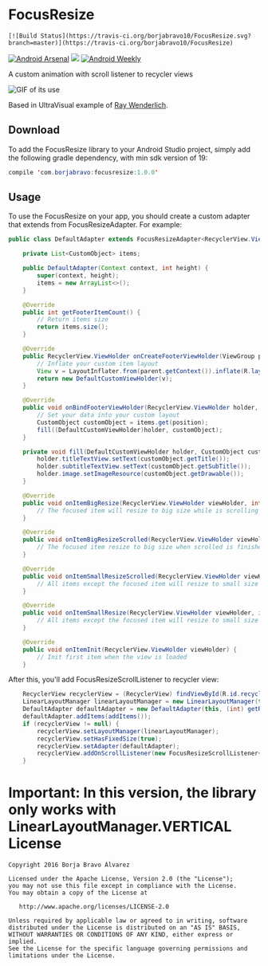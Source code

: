# FocusResize
    [![Build Status](https://travis-ci.org/borjabravo10/FocusResize.svg?branch=master)](https://travis-ci.org/borjabravo10/FocusResize)
[![Android Arsenal](https://img.shields.io/badge/Android%20Arsenal-FocusResize-green.svg?style=true)](https://android-arsenal.com/details/1/3834)
[![](https://jitpack.io/v/borjabravo10/FocusResize.svg)](https://jitpack.io/#borjabravo10/FocusResize)
[![Android Weekly](http://img.shields.io/badge/Android%20Weekly-%23213-2CB3E5.svg?style=flat)](http://androidweekly.net/issues/issue-213)


A custom animation with scroll listener to recycler views

![GIF of its use](https://github.com/borjabravo10/FocusResize/blob/master/resources/focusResize.gif)

Based in UltraVisual example of [Ray Wenderlich](http://www.raywenderlich.com/99087/swift-expanding-cells-ios-collection-views).

## Download
To add the FocusResize library to your Android Studio project, simply add the following gradle dependency, with min sdk version of 19:

```java
compile 'com.borjabravo:focusresize:1.0.0'
```

## Usage

To use the FocusResize on your app, you should create a custom adapter that extends from FocusResizeAdapter. For example:
```java
public class DefaultAdapter extends FocusResizeAdapter<RecyclerView.ViewHolder> {

    private List<CustomObject> items;

    public DefaultAdapter(Context context, int height) {
        super(context, height);
        items = new ArrayList<>();
    }

    @Override
    public int getFooterItemCount() {
        // Return items size
        return items.size();
    }

    @Override
    public RecyclerView.ViewHolder onCreateFooterViewHolder(ViewGroup parent, int viewType) {
        // Inflate your custom item layout
        View v = LayoutInflater.from(parent.getContext()).inflate(R.layout.item_custom, parent, false);
        return new DefaultCustomViewHolder(v);
    }

    @Override
    public void onBindFooterViewHolder(RecyclerView.ViewHolder holder, int position) {
        // Set your data into your custom layout
        CustomObject customObject = items.get(position);
        fill((DefaultCustomViewHolder)holder, customObject);
    }

    private void fill(DefaultCustomViewHolder holder, CustomObject customObject) {
        holder.titleTextView.setText(customObject.getTitle());
        holder.subtitleTextView.setText(customObject.getSubTitle());
        holder.image.setImageResource(customObject.getDrawable());
    }

    @Override
    public void onItemBigResize(RecyclerView.ViewHolder viewHolder, int position, int dyAbs) {
        // The focused item will resize to big size while is scrolling
    }

    @Override
    public void onItemBigResizeScrolled(RecyclerView.ViewHolder viewHolder, int position, int dyAbs) {
        // The focused item resize to big size when scrolled is finished
    }

    @Override
    public void onItemSmallResizeScrolled(RecyclerView.ViewHolder viewHolder, int position, int dyAbs) {
        // All items except the focused item will resize to small size when scrolled is finished
    }

    @Override
    public void onItemSmallResize(RecyclerView.ViewHolder viewHolder, int position, int dyAbs) {
        // All items except the focused item will resize to small size while is scrolling
    }

    @Override
    public void onItemInit(RecyclerView.ViewHolder viewHolder) {
        // Init first item when the view is loaded
    }
```
After this, you'll add FocusResizeScrollListener to recycler view:

```java
    RecyclerView recyclerView = (RecyclerView) findViewById(R.id.recycler_view);
    LinearLayoutManager linearLayoutManager = new LinearLayoutManager(this);
    DefaultAdapter defaultAdapter = new DefaultAdapter(this, (int) getResources().getDimension(R.dimen.custom_item_height));
    defaultAdapter.addItems(addItems());
    if (recyclerView != null) {
        recyclerView.setLayoutManager(linearLayoutManager);
        recyclerView.setHasFixedSize(true);
        recyclerView.setAdapter(defaultAdapter);
        recyclerView.addOnScrollListener(new FocusResizeScrollListener<>(defaultAdapter, linearLayoutManager));
    }
```

**Important**: In this version, the library only works with LinearLayoutManager.VERTICAL
License
=======

    Copyright 2016 Borja Bravo Álvarez

    Licensed under the Apache License, Version 2.0 (the "License");
    you may not use this file except in compliance with the License.
    You may obtain a copy of the License at

       http://www.apache.org/licenses/LICENSE-2.0

    Unless required by applicable law or agreed to in writing, software
    distributed under the License is distributed on an "AS IS" BASIS,
    WITHOUT WARRANTIES OR CONDITIONS OF ANY KIND, either express or implied.
    See the License for the specific language governing permissions and
    limitations under the License.
